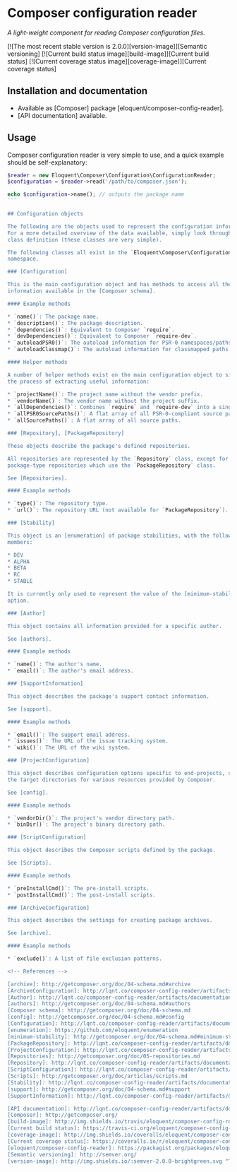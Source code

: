 # Composer configuration reader

*A light-weight component for reading Composer configuration files.*

[![The most recent stable version is 2.0.0][version-image]][Semantic versioning]
[![Current build status image][build-image]][Current build status]
[![Current coverage status image][coverage-image]][Current coverage status]

## Installation and documentation

* Available as [Composer] package [eloquent/composer-config-reader].
* [API documentation] available.

## Usage

Composer configuration reader is very simple to use, and a quick example should
be self-explanatory:

````php
$reader = new Eloquent\Composer\Configuration\ConfigurationReader;
$configuration = $reader->read('/path/to/composer.json');

echo $configuration->name(); // outputs the package name
```

## Configuration objects

The following are the objects used to represent the configuration information.
For a more detailed overview of the data available, simply look through the
class definition (these classes are very simple).

The following classes all exist in the `Eloquent\Composer\Configuration\Element`
namespace.

### [Configuration]

This is the main configuration object and has methods to access all the
information available in the [Composer schema].

#### Example methods

* `name()`: The package name.
* `description()`: The package description.
* `dependencies()`: Equivalent to Composer `require`.
* `devDependencies()`: Equivalent to Composer `require-dev`.
* `autoloadPSR0()`: The autoload information for PSR-0 namespaces/paths.
* `autoloadClassmap()`: The autoload information for classmapped paths.

#### Helper methods

A number of helper methods exist on the main configuration object to simplify
the process of extracting useful information:

* `projectName()`: The project name without the vendor prefix.
* `vendorName()`: The vendor name without the project suffix.
* `allDependencies()`: Combines `require` and `require-dev` into a single array.
* `allPSR0SourcePaths()`: A flat array of all PSR-0-compliant source paths.
* `allSourcePaths()`: A flat array of all source paths.

### [Repository], [PackageRepository]

These objects describe the package's defined repositories.

All repositories are represented by the `Repository` class, except for
package-type repositories which use the `PackageRepository` class.

See [Repositories].

#### Example methods

* `type()`: The repository type.
* `url()`: The repository URL (not available for `PackageRepository`).

### [Stability]

This object is an [enumeration] of package stabilities, with the following
members:

* DEV
* ALPHA
* BETA
* RC
* STABLE

It is currently only used to represent the value of the [minimum-stability]
option.

### [Author]

This object contains all information provided for a specific author.

See [authors].

#### Example methods

* `name()`: The author's name.
* `email()`: The author's email address.

### [SupportInformation]

This object describes the package's support contact information.

See [support].

#### Example methods

* `email()`: The support email address.
* `issues()`: The URL of the issue tracking system.
* `wiki()`: The URL of the wiki system.

### [ProjectConfiguration]

This object describes configuration options specific to end-projects, such as
the target directories for various resources provided by Composer.

See [config].

#### Example methods

* `vendorDir()`: The project's vendor directory path.
* `binDir()`: The project's binary directory path.

### [ScriptConfiguration]

This object describes the Composer scripts defined by the package.

See [Scripts].

#### Example methods

* `preInstallCmd()`: The pre-install scripts.
* `postInstallCmd()`: The post-install scripts.

### [ArchiveConfiguration]

This object describes the settings for creating package archives.

See [archive].

#### Example methods

* `exclude()`: A list of file exclusion patterns.

<!-- References -->

[archive]: http://getcomposer.org/doc/04-schema.md#archive
[ArchiveConfiguration]: http://lqnt.co/composer-config-reader/artifacts/documentation/api/Eloquent/Composer/Configuration/Element/ArchiveConfiguration.html
[Author]: http://lqnt.co/composer-config-reader/artifacts/documentation/api/Eloquent/Composer/Configuration/Element/Author.html
[authors]: http://getcomposer.org/doc/04-schema.md#authors
[Composer schema]: http://getcomposer.org/doc/04-schema.md
[config]: http://getcomposer.org/doc/04-schema.md#config
[Configuration]: http://lqnt.co/composer-config-reader/artifacts/documentation/api/Eloquent/Composer/Configuration/Element/Configuration.html
[enumeration]: https://github.com/eloquent/enumeration
[minimum-stability]: http://getcomposer.org/doc/04-schema.md#minimum-stability
[PackageRepository]: http://lqnt.co/composer-config-reader/artifacts/documentation/api/Eloquent/Composer/Configuration/Element/PackageRepository.html
[ProjectConfiguration]: http://lqnt.co/composer-config-reader/artifacts/documentation/api/Eloquent/Composer/Configuration/Element/ProjectConfiguration.html
[Repositories]: http://getcomposer.org/doc/05-repositories.md
[Repository]: http://lqnt.co/composer-config-reader/artifacts/documentation/api/Eloquent/Composer/Configuration/Element/Repository.html
[ScriptConfiguration]: http://lqnt.co/composer-config-reader/artifacts/documentation/api/Eloquent/Composer/Configuration/Element/ScriptConfiguration.html
[Scripts]: http://getcomposer.org/doc/articles/scripts.md
[Stability]: http://lqnt.co/composer-config-reader/artifacts/documentation/api/Eloquent/Composer/Configuration/Element/Stability.html
[support]: http://getcomposer.org/doc/04-schema.md#support
[SupportInformation]: http://lqnt.co/composer-config-reader/artifacts/documentation/api/Eloquent/Composer/Configuration/Element/SupportInformation.html

[API documentation]: http://lqnt.co/composer-config-reader/artifacts/documentation/api/
[Composer]: http://getcomposer.org/
[build-image]: http://img.shields.io/travis/eloquent/composer-config-reader/develop.svg "Current build status for the develop branch"
[Current build status]: https://travis-ci.org/eloquent/composer-config-reader
[coverage-image]: http://img.shields.io/coveralls/eloquent/composer-config-reader/develop.svg "Current test coverage for the develop branch"
[Current coverage status]: https://coveralls.io/r/eloquent/composer-config-reader
[eloquent/composer-config-reader]: https://packagist.org/packages/eloquent/composer-config-reader
[Semantic versioning]: http://semver.org/
[version-image]: http://img.shields.io/:semver-2.0.0-brightgreen.svg "This project uses semantic versioning"
